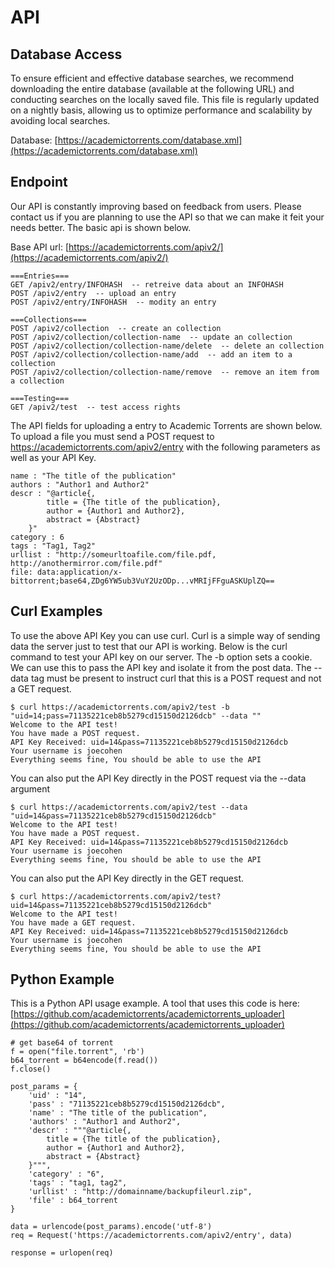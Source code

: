 # API

## Database Access

To ensure efficient and effective database searches, we recommend downloading the entire database (available at the following URL) and conducting searches on the locally saved file. 
This file is regularly updated on a nightly basis, allowing us to optimize performance and scalability by avoiding local searches.


Database: [https://academictorrents.com/database.xml](https://academictorrents.com/database.xml)


## Endpoint

Our API is constantly improving based on feedback from users. Please contact us if you are planning to use the API so that we can make it feit your needs better. The basic api is shown below.

Base API url: [https://academictorrents.com/apiv2/](https://academictorrents.com/apiv2/)

```
===Entries===
GET /apiv2/entry/INFOHASH  -- retreive data about an INFOHASH
POST /apiv2/entry  -- upload an entry
POST /apiv2/entry/INFOHASH  -- modity an entry

===Collections===
POST /apiv2/collection  -- create an collection 
POST /apiv2/collection/collection-name  -- update an collection 
POST /apiv2/collection/collection-name/delete  -- delete an collection 
POST /apiv2/collection/collection-name/add  -- add an item to a collection 
POST /apiv2/collection/collection-name/remove  -- remove an item from a collection 

===Testing===
GET /apiv2/test  -- test access rights
```


The API fields for uploading a entry to Academic Torrents are shown below. 
To upload a file you must send a POST request to https://academictorrents.com/apiv2/entry with the following parameters as well as your API Key.

```
name : "The title of the publication"
authors : "Author1 and Author2"
descr : "@article{,
		title = {The title of the publication},
		author = {Author1 and Author2},
		abstract = {Abstract}
	}"
category : 6
tags : "Tag1, Tag2"
urllist : "http://someurltoafile.com/file.pdf, http://anothermirror.com/file.pdf"
file: data:application/x-bittorrent;base64,ZDg6YW5ub3VuY2UzODp...vMRIjFFguASKUplZQ==
```


## Curl Examples

To use the above API Key you can use curl. Curl is a simple way of sending data the server just to test that our API is working. Below is the curl command to test your API key on our server. The -b option sets a cookie. We can use this to pass the API key and isolate it from the post data. 
The --data tag must be present to instruct curl that this is a POST request and not a GET request.

```
$ curl https://academictorrents.com/apiv2/test -b "uid=14;pass=71135221ceb8b5279cd15150d2126dcb" --data ""
Welcome to the API test!
You have made a POST request.
API Key Received: uid=14&pass=71135221ceb8b5279cd15150d2126dcb
Your username is joecohen
Everything seems fine, You should be able to use the API
```

You can also put the API Key directly in the POST request via the --data argument

```
$ curl https://academictorrents.com/apiv2/test --data "uid=14&pass=71135221ceb8b5279cd15150d2126dcb"
Welcome to the API test!
You have made a POST request.
API Key Received: uid=14&pass=71135221ceb8b5279cd15150d2126dcb
Your username is joecohen
Everything seems fine, You should be able to use the API
```

You can also put the API Key directly in the GET request.

```
$ curl https://academictorrents.com/apiv2/test?uid=14&pass=71135221ceb8b5279cd15150d2126dcb"
Welcome to the API test!
You have made a GET request.
API Key Received: uid=14&pass=71135221ceb8b5279cd15150d2126dcb
Your username is joecohen
Everything seems fine, You should be able to use the API
```

## Python Example

This is a Python API usage example. A tool that uses this code is here: [https://github.com/academictorrents/academictorrents_uploader](https://github.com/academictorrents/academictorrents_uploader)

```
# get base64 of torrent
f = open("file.torrent", 'rb')
b64_torrent = b64encode(f.read())
f.close()

post_params = {
    'uid' : "14",
    'pass' : "71135221ceb8b5279cd15150d2126dcb",
    'name' : "The title of the publication",
    'authors' : "Author1 and Author2",
    'descr' : """@article{,
		title = {The title of the publication},
		author = {Author1 and Author2},
		abstract = {Abstract}
	}""",
    'category' : "6",
    'tags' : "tag1, tag2",
    'urllist' : "http://domainname/backupfileurl.zip",
    'file' : b64_torrent
}

data = urlencode(post_params).encode('utf-8')
req = Request('https://academictorrents.com/apiv2/entry', data)

response = urlopen(req)
```




